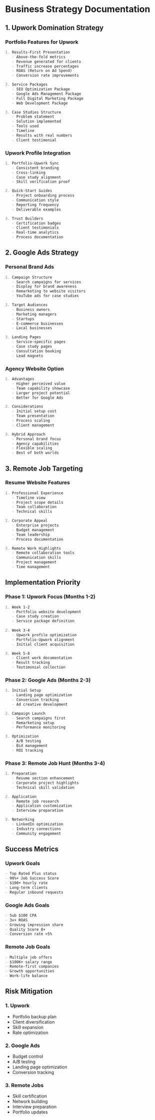 # Business Strategy Documentation

## 1. Upwork Domination Strategy

### Portfolio Features for Upwork
```markdown
1. Results-First Presentation
   - Above-the-fold metrics
   - Revenue generated for clients
   - Traffic increase percentages
   - ROAS (Return on Ad Spend)
   - Conversion rate improvements

2. Service Packages
   - SEO Optimization Package
   - Google Ads Management Package
   - Full Digital Marketing Package
   - Web Development Package

3. Case Studies Structure
   - Problem statement
   - Solution implemented
   - Tools used
   - Timeline
   - Results with real numbers
   - Client testimonial
```

### Upwork Profile Integration
```markdown
1. Portfolio-Upwork Sync
   - Consistent branding
   - Cross-linking
   - Case study alignment
   - Skill verification proof

2. Quick-Start Guides
   - Project onboarding process
   - Communication style
   - Reporting frequency
   - Deliverable examples

3. Trust Builders
   - Certification badges
   - Client testimonials
   - Real-time analytics
   - Process documentation
```

## 2. Google Ads Strategy

### Personal Brand Ads
```markdown
1. Campaign Structure
   - Search campaigns for services
   - Display for brand awareness
   - Remarketing to website visitors
   - YouTube ads for case studies

2. Target Audiences
   - Business owners
   - Marketing managers
   - Startups
   - E-commerce businesses
   - Local businesses

3. Landing Pages
   - Service-specific pages
   - Case study pages
   - Consultation booking
   - Lead magnets
```

### Agency Website Option
```markdown
1. Advantages
   - Higher perceived value
   - Team capability showcase
   - Larger project potential
   - Better for Google Ads

2. Considerations
   - Initial setup cost
   - Team presentation
   - Process scaling
   - Client management

3. Hybrid Approach
   - Personal brand focus
   - Agency capabilities
   - Flexible scaling
   - Best of both worlds
```

## 3. Remote Job Targeting

### Resume Website Features
```markdown
1. Professional Experience
   - Timeline view
   - Project scope details
   - Team collaboration
   - Technical skills

2. Corporate Appeal
   - Enterprise projects
   - Budget management
   - Team leadership
   - Process documentation

3. Remote Work Highlights
   - Remote collaboration tools
   - Communication skills
   - Project management
   - Time management
```

## Implementation Priority

### Phase 1: Upwork Focus (Months 1-2)
```markdown
1. Week 1-2
   - Portfolio website development
   - Case study creation
   - Service package definition
   
2. Week 3-4
   - Upwork profile optimization
   - Portfolio-Upwork alignment
   - Initial client acquisition

3. Week 5-8
   - Client work documentation
   - Result tracking
   - Testimonial collection
```

### Phase 2: Google Ads (Months 2-3)
```markdown
1. Initial Setup
   - Landing page optimization
   - Conversion tracking
   - Ad creative development

2. Campaign Launch
   - Search campaigns first
   - Remarketing setup
   - Performance monitoring

3. Optimization
   - A/B testing
   - Bid management
   - ROI tracking
```

### Phase 3: Remote Job Hunt (Months 3-4)
```markdown
1. Preparation
   - Resume section enhancement
   - Corporate project highlights
   - Technical skill validation

2. Application
   - Remote job research
   - Application customization
   - Interview preparation

3. Networking
   - LinkedIn optimization
   - Industry connections
   - Community engagement
```

## Success Metrics

### Upwork Goals
```markdown
- Top Rated Plus status
- 90%+ Job Success Score
- $100+ hourly rate
- Long-term clients
- Regular inbound requests
```

### Google Ads Goals
```markdown
- Sub $100 CPA
- 3x+ ROAS
- Growing impression share
- Quality Score 8+
- Conversion rate >5%
```

### Remote Job Goals
```markdown
- Multiple job offers
- $100K+ salary range
- Remote-first companies
- Growth opportunities
- Work-life balance
```

## Risk Mitigation

### 1. Upwork
- Portfolio backup plan
- Client diversification
- Skill expansion
- Rate optimization

### 2. Google Ads
- Budget control
- A/B testing
- Landing page optimization
- Conversion tracking

### 3. Remote Jobs
- Skill certification
- Network building
- Interview preparation
- Portfolio updates